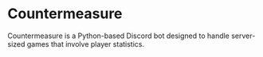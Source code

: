 # Countermeasure
Countermeasure is a Python-based Discord bot designed to handle server-sized games that involve player statistics.

